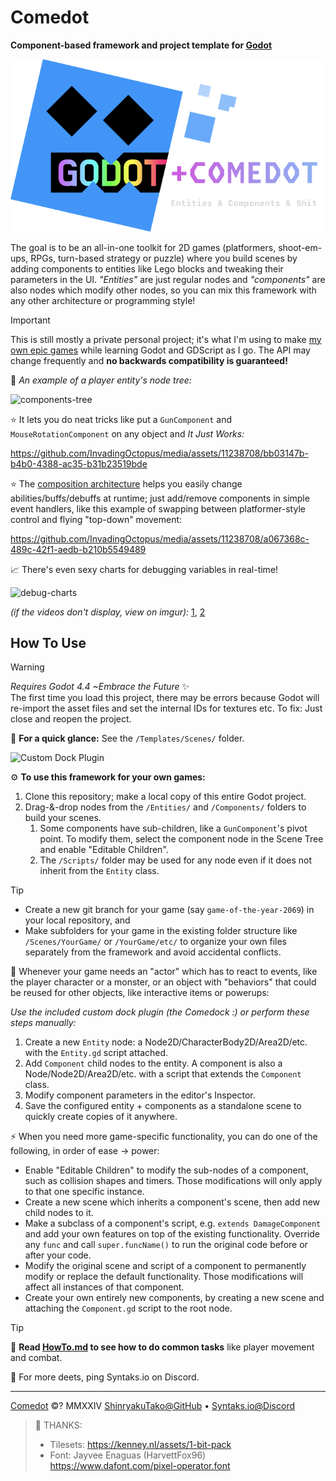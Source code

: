 # Comedot

**Component-based framework and project template for [Godot][godot]**

![Godot+Comedot Logo][logo]

The goal is to be an all-in-one toolkit for 2D games (platformers, shoot-em-ups, RPGs, turn-based strategy or puzzle) where you build scenes by adding components to entities like Lego blocks and tweaking their parameters in the UI. _"Entities"_ are just regular nodes and _"components"_ are also nodes which modify other nodes, so you can mix this framework with any other architecture or programming style!

> [!IMPORTANT]
> This is still mostly a private personal project; it's what I'm using to make [my own epic games][itch] while learning Godot and GDScript as I go. The API may change frequently and **no backwards compatibility is guaranteed!**


🌳 _An example of a player entity's node tree:_

![components-tree]

⭐️ It lets you do neat tricks like put a `GunComponent` and `MouseRotationComponent` on any object and _It Just Works:_  

https://github.com/InvadingOctopus/media/assets/11238708/bb03147b-b4b0-4388-ac35-b31b23519bde

⭐️ The [composition architecture][composition-over-inheritance] helps you easily change abilities/buffs/debuffs at runtime; just add/remove components in simple event handlers, like this example of swapping between platformer-style control and flying "top-down" movement:

https://github.com/InvadingOctopus/media/assets/11238708/a067368c-489c-42f1-aedb-b210b5549489

📈 There's even sexy charts for debugging variables in real-time!

![debug-charts]

_(if the videos don't display, view on imgur):_ [1][rocks-with-guns], [2][swapping-components]


## How To Use

> [!WARNING]  
> _Requires Godot 4.4 ~Embrace the Future_ ✨  
> The first time you load this project, there may be errors because Godot will re-import the asset files and set the internal IDs for textures etc. To fix: Just close and reopen the project.

🚀 **For a quick glance:** See the `/Templates/Scenes/` folder.

![Custom Dock Plugin][comedock]

⚙️ **To use this framework for your own games:**

1. Clone this repository; make a local copy of this entire Godot project.
2. Drag-&-drop nodes from the `/Entities/` and `/Components/` folders to build your scenes.
	1. Some components have sub-children, like a `GunComponent`'s pivot point. To modify them, select the component node in the Scene Tree and enable "Editable Children".
	2. The `/Scripts/` folder may be used for any node even if it does not inherit from the `Entity` class.

> [!TIP]
> * Create a new git branch for your game (say `game-of-the-year-2069`) in your local repository, and
> * Make subfolders for your game in the existing folder structure like `/Scenes/YourGame/` or `/YourGame/etc/` to organize your own files separately from the framework and avoid accidental conflicts.

🧩 Whenever your game needs an "actor" which has to react to events, like the player character or a monster, or an object with "behaviors" that could be reused for other objects, like interactive items or powerups:

_Use the included custom dock plugin (the Comedock :) or perform these steps manually:_

1. Create a new `Entity` node: a Node2D/CharacterBody2D/Area2D/etc. with the `Entity.gd` script attached.
2. Add `Component` child nodes to the entity. A component is also a Node/Node2D/Area2D/etc. with a script that extends the `Component` class.
3. Modify component parameters in the editor's Inspector.
4. Save the configured entity + components as a standalone scene to quickly create copies of it anywhere.

⚡️ When you need more game-specific functionality, you can do one of the following, in order of ease → power:

* Enable "Editable Children" to modify the sub-nodes of a component, such as collision shapes and timers. Those modifications will only apply to that one specific instance.
* Create a new scene which inherits a component's scene, then add new child nodes to it.
* Make a subclass of a component's script, e.g. `extends DamageComponent` and add your own features on top of the existing functionality. Override any `func` and call `super.funcName()` to run the original code before or after your code.
* Modify the original scene and script of a component to permanently modify or replace the default functionality. Those modifications will affect all instances of that component.
* Create your own entirely new components, by creating a new scene and attaching the `Component.gd` script to the root node.

> [!TIP]
> 📜 **Read [HowTo.md][howto] to see how to do common tasks** like player movement and combat.
>
> 💬 For more deets, ping Syntaks.io on Discord.

----

[Comedot][repository] ©? MMXXIV [ShinryakuTako@GitHub][github] • [Syntaks.io@Discord][discord]

> 🤍 THANKS:  
> * Tilesets:	https://kenney.nl/assets/1-bit-pack  
> * Font:		Jayvee Enaguas (HarvettFox96) https://www.dafont.com/pixel-operator.font

[repository]: https://github.com/invadingoctopus/comedot
[website]: https://invadingoctopus.io
[license]: https://about:blank
[discord]: https://discord.gg/jZG3cBFt7u
[twitter]: https://twitter.com/invadingoctopus
[patreon]: https://www.patreon.com/invadingoctopus
[github]:  https://github.com/ShinryakuTako
[itch]:    https://syntaks.itch.io

[howto]:		HowTo.md
[conventions]:	Conventions.md
[thanks]:		Thanks.md
[todo]:			ToDo.md

[godot]: https://github.com/godotengine/godot "Godot Game Engine"
[composition-over-inheritance]: https://en.wikipedia.org/wiki/Composition_over_inheritance
[entity–component–system]: https://en.wikipedia.org/wiki/Entity_component_system
[swift-api-guidelines]: https://swift.org/documentation/api-design-guidelines/

[comedock]: https://i.imgur.com/SR3shzr.png "Custom Godot Editor Dock Plugin"
[rocks-with-guns]: https://i.imgur.com/wH84m23.gifv "Rocks with Guns"
[swapping-components]: https://i.imgur.com/iS0xjdI.mp4 "Swapping Control Components"
[components-tree]: https://i.imgur.com/7M0pH3v.png "Example Components Tree for a Player Entity"
[debug-charts]: https://i.imgur.com/jgAjmzY.png "Debug Chart Windows"
[logo]: /Assets/Logos/Comedot.png "Godot+Comedot Logo"
